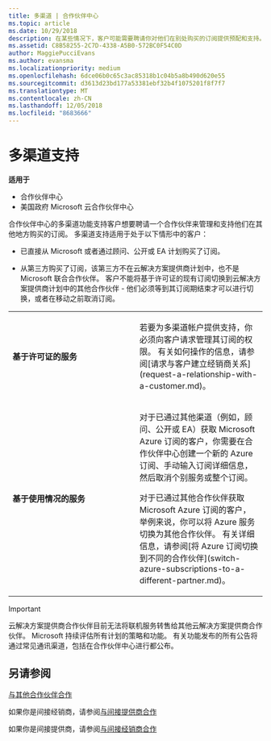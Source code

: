 ```yaml
---
title: 多渠道 | 合作伙伴中心
ms.topic: article
ms.date: 10/29/2018
description: 在某些情况下，客户可能需要聘请你对他们在别处购买的订阅提供预配和支持。
ms.assetid: C8B58255-2C7D-4338-A5B0-572BC0F54C0D
author: MaggiePucciEvans
ms.author: evansma
ms.localizationpriority: medium
ms.openlocfilehash: 6dce06b0c65c3ac85318b1c04b5a8b490d620e55
ms.sourcegitcommit: d3613d23bd177a53381ebf32b4f1075201f8f7f7
ms.translationtype: MT
ms.contentlocale: zh-CN
ms.lasthandoff: 12/05/2018
ms.locfileid: "8683666"
---
```

# <a name="multi-channel-support"></a>多渠道支持

**适用于**

-  合作伙伴中心
-  美国政府 Microsoft 云合作伙伴中心


合作伙伴中心的多渠道功能支持客户想要聘请一个合作伙伴来管理和支持他们在其他地方购买的订阅。 多渠道支持适用于处于以下情形中的客户：

-   已直接从 Microsoft 或者通过顾问、公开或 EA 计划购买了订阅。

-   从第三方购买了订阅，该第三方不在云解决方案提供商计划中，也不是 Microsoft 联合合作伙伴。 客户不能将基于许可证的现有订阅切换到云解决方案提供商计划中的其他合作伙伴 - 他们必须等到其订阅期结束才可以进行切换，或者在移动之前取消订阅。


<table>
<colgroup>
<col width="50%" />
<col width="50%" />
</colgroup>
<tbody>
<tr class="odd">
<td><p><strong>基于许可证的服务</strong></p></td>
<td><p>若要为多渠道帐户提供支持，你必须向客户请求管理其订阅的权限。 有关如何操作的信息，请参阅[请求与客户建立经销商关系](request-a-relationship-with-a-customer.md)。</p></td>
</tr>
<tr class="even">
<td><p><strong>基于使用情况的服务</strong></p></td>
<td>
<p>对于已通过其他渠道（例如，顾问、公开或 EA）获取 Microsoft Azure 订阅的客户，你需要在合作伙伴中心创建一个新的 Azure 订阅、手动输入订阅详细信息，然后取消个别服务或整个订阅。</p>
<p>对于已通过其他合作伙伴获取 Microsoft Azure 订阅的客户，举例来说，你可以将 Azure 服务切换为其他合作伙伴。 有关详细信息，请参阅[将 Azure 订阅切换到不同的合作伙伴](switch-azure-subscriptions-to-a-different-partner.md)。</p>
</td>
</tr>
</tbody>
</table>

> [!IMPORTANT]  
> 云解决方案提供商合作伙伴目前无法将联机服务转售给其他云解决方案提供商合作伙伴。 Microsoft 持续评估所有计划的策略和功能。 有关功能发布的所有公告将通过常见通讯渠道，包括在合作伙伴中心进行都公布。 

## <a name="see-also"></a>另请参阅

[与其他合作伙伴合作](work-with-other-partners.md)

如果你是间接经销商，请参阅[与间接提供商合作](indirect-reseller-tasks-in-partner-center.md)

如果你是间接提供商，请参阅[与间接经销商合作](indirect-provider-tasks-in-partner-center.md) 

 

 



